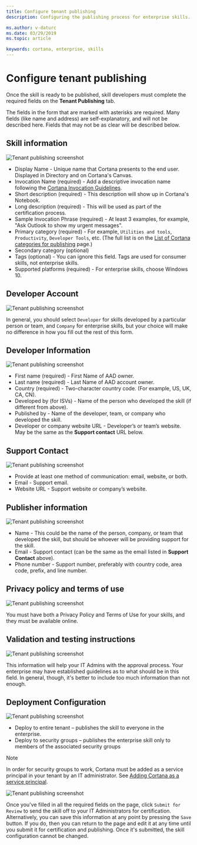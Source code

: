 ```yaml
---
title: Configure tenant publishing
description: Configuring the publishing process for enterprise skills.

ms.author: v-daturc
ms.date: 03/29/2019
ms.topic: article

keywords: cortana, enterprise, skills
---
```


# Configure tenant publishing

Once the skill is ready to be published, skill developers must complete the required fields on the **Tenant Publishing** tab.

The fields in the form that are marked with asterisks are required. Many fields (like name and address) are self-explanatory, and will not be described here. Fields that may not be as clear will be described below.

## Skill information

![Tenant publishing screenshot](../media/images/TenantPub-08.png)

- Display Name - Unique name that Cortana presents to the end user. Displayed in Directory and on Cortana's Canvas.
- Invocation Name (required) - Add a descriptive invocation name following the [Cortana Invocation Guidelines](https://docs.microsoft.com/en-us/cortana/skills/cortana-invocation-guidelines).
- Short description (required) - This description will show up in Cortana's Notebook.
- Long description (required) - This will be used as part of the certification process.
- Sample Invocation Phrase (required) - At least 3 examples, for example, "Ask Outlook to show my urgent messages".
- Primary category (required) - For example, `Utilities and tools`, `Productivity`, `Developer Tools`, etc. (The full list is on the [List of Cortana categories for publishing](./cortana-categories-for-publishing.md) page.)
- Secondary category (optional)
- Tags (optional) - You can ignore this field. Tags are used for consumer skills, not enterprise skills.
- Supported platforms (required) - For enterprise skills, choose Windows 10.

## Developer Account

![Tenant publishing screenshot](../media/images/TenantPub-09.png)

In general, you should select `Developer` for skills developed by a particular person or team, and `Company` for enterprise skills, but your choice will make no difference in how you fill out the rest of this form.

## Developer Information

![Tenant publishing screenshot](../media/images/TenantPub-07.png)

- First name (required) - First Name of AAD owner.
- Last name (required) - Last Name of AAD account owner.
- Country (required) - Two-character country code. (For example, US, UK, CA, CN).
- Developed by (for ISVs) - Name of the person who developed the skill (if different from above).
- Published by - Name of the developer, team, or company who developed the skill.
- Developer or company website URL - Developer’s or team’s website. May be the same as the **Support contact** URL below.

## Support Contact

![Tenant publishing screenshot](../media/images/TenantPub-06.png)

- Provide at least one method of communication: email, website, or both.
- Email - Support email.
- Website URL - Support website or company’s website.

## Publisher information

![Tenant publishing screenshot](../media/images/TenantPub-05.png)

- Name - This could be the name of the person, company, or team that developed the skill, but should be whoever will be providing support for the skill.
- Email - Support contact (can be the same as the email listed in **Support Contact** above).
- Phone number - Support number, preferably with country code, area code, prefix, and line number.

## Privacy policy and terms of use

![Tenant publishing screenshot](../media/images/TenantPub-04.png)

You must have both a Privacy Policy and Terms of Use for your skills, and they must be available online.

## Validation and testing instructions

![Tenant publishing screenshot](../media/images/TenantPub-01.png)

This information will help your IT Admins with the approval process. Your enterprise may have established guidelines as to what should be in this field. In general, though, it's better to include too much information than not enough.

## Deployment Configuration

![Tenant publishing screenshot](../media/images/TenantPub-03.png)

- Deploy to entire tenant – publishes the skill to everyone in the enterprise.
- Deploy to security groups – publishes the enterprise skill only to members of the associated security groups

>[!NOTE]
>In order for security groups to work, Cortana must be added as a service principal in your tenant by an IT administrator. See [Adding Cortana as a service principal](enterprise-cortana-service-principal.md).

![Tenant publishing screenshot](../media/images/TenantPub-02.png)

Once you've filled in all the required fields on the page, click `Submit for Review` to send the skill off to your IT Administrators for certification. Alternatively, you can save this information at any point by pressing the `Save` button. If you do, then you can return to the page and edit it at any time until you submit it for certification and publishing. Once it's submitted, the skill configuration cannot be changed.